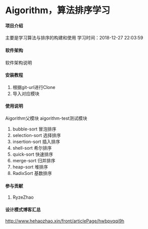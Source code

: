 # Aigorithm，算法排序学习

#### 项目介绍
主要是学习算法与排序的构建和使用
学习时间：2018-12-27 22:03:59
#### 软件架构
软件架构说明


#### 安装教程

1. 根据git-url进行Clone
2. 导入对应模块

#### 使用说明
Aigorithm父模块
aigorithm-test测试模块


1. bubble-sort      冒泡排序
2. selection-sort   选择排序
3. insertion-sort   插入排序
4. shell-sort       希尔排序
5. quick-sort       快速排序
6. merge-sort       归并排序
7. heap-sort        堆排序
8. RadixSort        基数排序



#### 参与贡献
1. RyzeZhao

#### 设计模式博客汇总
http://www.hehaozhao.xin/front/articlePage/hwbpvqqi9h